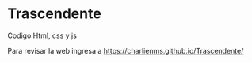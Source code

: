 # Trascendente
 Codigo Html, css y js

 Para revisar la web ingresa a https://charlienms.github.io/Trascendente/
 
